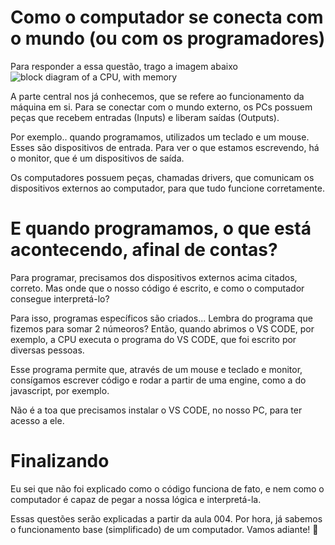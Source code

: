 # Como o computador se conecta com o mundo (ou com os programadores)
Para responder a essa questão, trago a imagem abaixo
![block diagram of a CPU, with memory](https://user-images.githubusercontent.com/67838782/159737559-717a40e9-a0b1-44b5-802b-b1fbdf8370b9.png)

A parte central nos já conhecemos, que se refere ao funcionamento da máquina em si.
Para se conectar com o mundo externo, os PCs possuem peças que recebem entradas (Inputs) e liberam saídas (Outputs).

Por exemplo.. quando programamos, utilizados um teclado e um mouse. Esses são dispositivos de entrada.
Para ver o que estamos escrevendo, há o monitor, que é um dispositivos de saída.

Os computadores possuem peças, chamadas drivers, que comunicam os dispositivos externos ao computador, para que tudo funcione corretamente.

# E quando programamos, o que está acontecendo, afinal de contas?
Para programar, precisamos dos dispositivos externos acima citados, correto. Mas onde que o nosso código é escrito, e como o computador consegue interpretá-lo?

Para isso, programas específicos são criados... Lembra do programa que fizemos para somar 2 númeoros? Então, quando abrimos o VS CODE, por exemplo, a CPU executa o programa do VS CODE, que foi escrito por diversas pessoas.

Esse programa permite que, através de um mouse e teclado e monitor, consígamos escrever código e rodar a partir de uma engine, como a do javascript, por exemplo.

Não é a toa que precisamos instalar o VS CODE, no nosso PC, para ter acesso a ele.

# Finalizando
Eu sei que não foi explicado como o código funciona de fato, e nem como o computador é capaz de pegar a nossa lógica e interpretá-la.

Essas questões serão explicadas a partir da aula 004.
Por hora, já sabemos o funcionamento base (simplificado) de um computador. Vamos adiante! 🚀